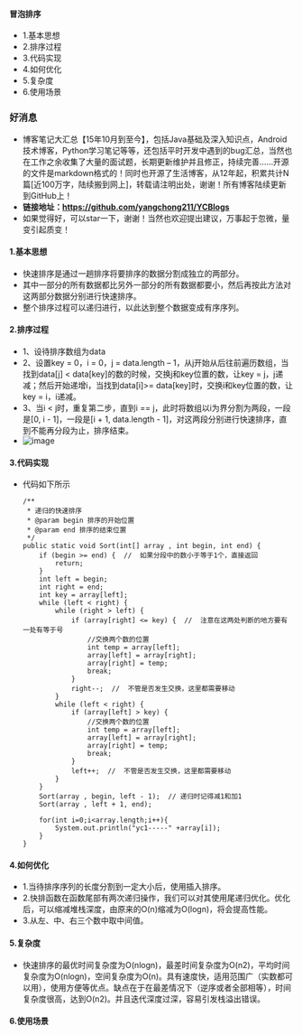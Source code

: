 #### 冒泡排序
- 1.基本思想
- 2.排序过程
- 3.代码实现
- 4.如何优化
- 5.复杂度
- 6.使用场景





### 好消息
- 博客笔记大汇总【15年10月到至今】，包括Java基础及深入知识点，Android技术博客，Python学习笔记等等，还包括平时开发中遇到的bug汇总，当然也在工作之余收集了大量的面试题，长期更新维护并且修正，持续完善……开源的文件是markdown格式的！同时也开源了生活博客，从12年起，积累共计N篇[近100万字，陆续搬到网上]，转载请注明出处，谢谢！所有博客陆续更新到GitHub上！
- **链接地址：https://github.com/yangchong211/YCBlogs**
- 如果觉得好，可以star一下，谢谢！当然也欢迎提出建议，万事起于忽微，量变引起质变！





#### 1.基本思想
- 快速排序是通过一趟排序将要排序的数据分割成独立的两部分。
- 其中一部分的所有数据都比另外一部分的所有数据都要小，然后再按此方法对这两部分数据分别进行快速排序。
- 整个排序过程可以递归进行，以此达到整个数据变成有序序列。


#### 2.排序过程
- 1、设待排序数组为data
- 2、设置key = 0，i = 0，j = data.length – 1，从j开始从后往前遍历数组，当找到data[j] < data[key]的数的时候，交换j和key位置的数，让key = j，j递减；然后开始递增i，当找到data[i]>= data[key]时，交换i和key位置的数，让key = i，i递减。
- 3、当i < j时，重复第二步，直到i == j，此时将数组以i为界分割为两段，一段是[0, i - 1]，一段是[i + 1, data.length - 1]，对这两段分别进行快速排序，直到不能再分段为止，排序结束。
- ![image](https://upload-images.jianshu.io/upload_images/4432347-9d2b0336443de054.gif?imageMogr2/auto-orient/strip)



#### 3.代码实现
- 代码如下所示
    ```
    /**
     * 递归的快速排序
     * @param begin 排序的开始位置
     * @param end 排序的结束位置
     */
    public static void Sort(int[] array , int begin, int end) {
        if (begin >= end) {  //  如果分段中的数小于等于1个，直接返回
            return;
        }
        int left = begin;
        int right = end;
        int key = array[left];
        while (left < right) {
            while (right > left) {
                if (array[right] <= key) {  //  注意在这两处判断的地方要有一处有等于号
                    //交换两个数的位置
                    int temp = array[left];
                    array[left] = array[right];
                    array[right] = temp;
                    break;
                }
                right--;  //  不管是否发生交换，这里都需要移动
            }
            while (left < right) {
                if (array[left] > key) {
                    //交换两个数的位置
                    int temp = array[left];
                    array[left] = array[right];
                    array[right] = temp;
                    break;
                }
                left++;  //  不管是否发生交换，这里都需要移动
            }
        }
        Sort(array , begin, left - 1);  // 递归时记得减1和加1
        Sort(array , left + 1, end);
    
        for(int i=0;i<array.length;i++){
            System.out.println("yc1-----" +array[i]);
        }
    }
    ```


#### 4.如何优化
- 1.当待排序序列的长度分割到一定大小后，使用插入排序。
- 2.快排函数在函数尾部有两次递归操作，我们可以对其使用尾递归优化。优化后，可以缩减堆栈深度，由原来的O(n)缩减为O(logn)，将会提高性能。
- 3.从左、中、右三个数中取中间值。


#### 5.复杂度
- 快速排序的最优时间复杂度为O(nlogn)，最差时间复杂度为O(n2)，平均时间复杂度为O(nlogn)，空间复杂度为O(n)。具有速度快，适用范围广（实数都可以用），使用方便等优点。缺点在于在最差情况下（逆序或者全部相等），时间复杂度很高，达到O(n2)。并且迭代深度过深，容易引发栈溢出错误。



#### 6.使用场景



